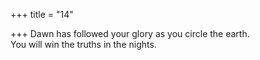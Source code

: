+++
title = "14"

+++
Dawn has followed your glory as you circle the earth.  
You will win the truths in the nights.  